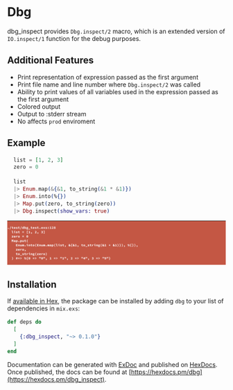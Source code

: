 # Dbg

dbg_inspect provides `Dbg.inspect/2` macro, which is an extended version of `IO.inspect/1` function for the debug purposes.

## Additional Features

* Print representation of expression passed as the first argument
* Print file name and line number where `Dbg.inspect/2` was called
* Ability to print values of all variables used in the expression passed as the first argument
* Colored output
* Output to :stderr stream
* No affects `prod` enviroment


## Example

```elixir
  list = [1, 2, 3]
  zero = 0

  list
  |> Enum.map(&{&1, to_string(&1 * &1)})
  |> Enum.into(%{})
  |> Map.put(zero, to_string(zero))
  |> Dbg.inspect(show_vars: true)
```
![output](https://raw.githubusercontent.com/romul/dbg_inspect/master/example.png)

## Installation

If [available in Hex](https://hex.pm/docs/publish), the package can be installed
by adding `dbg` to your list of dependencies in `mix.exs`:

```elixir
def deps do
  [
    {:dbg_inspect, "~> 0.1.0"}
  ]
end
```

Documentation can be generated with [ExDoc](https://github.com/elixir-lang/ex_doc)
and published on [HexDocs](https://hexdocs.pm). Once published, the docs can
be found at [https://hexdocs.pm/dbg](https://hexdocs.pm/dbg_inspect).

